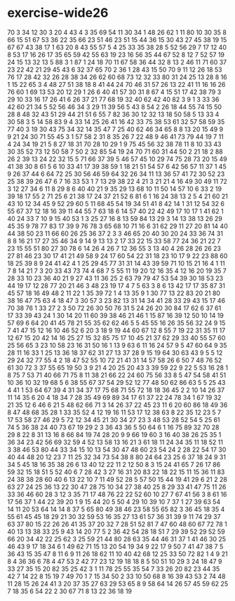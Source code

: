 # exercise-wide26
70
3
34
12
30
3
20
4
43
4
3
35
69
54
11
30
34
1
48
26
62
1
11
80
10
30
35
8
66
15
51
67
53
36
22
35
66
23
51
46
23
51
15
44
36
15
30
43
27
45
38
19
15
67
67
43
38
17
1
63
20
8
43
55
57
5
4
25
33
35
38
28
5
52
56
29
7
17
12
40
8
53
17
16
26
17
35
65
59
42
55
63
19
23
16
56
35
44
67
52
8
12
7
52
57
19
24
15
13
32
13
5
88
3
1
87
1
24
18
70
11
67
58
36
44
32
8
13
2
46
11
71
60
37
23
22
42
21
29
45
43
6
32
37
65
70
2
36
1
28
43
15
50
70
9
11
12
26
18
53
76
17
28
42
32
26
28
38
34
26
62
60
68
73
12
32
33
80
31
24
25
13
28
8
16
1
15
22
65
3
4
48
27
51
38
18
8
41
44
24
70
46
31
57
26
13
22
41
11
16
16
26
76
60
1
69
13
53
20
12
29
1
26
6
40
41
57
30
31
8
67
4
15
51
17
42
38
79
3
29
10
33
16
17
26
41
6
26
37
21
77
68
19
32
40
62
42
40
82
3
9
1
3
33
36
42
60
21
34
5
52
56
46
34
3
29
11
39
56
5
43
8
54
2
26
18
44
55
74
15
50
28
8
48
32
43
51
29
44
21
51
6
55
7
82
36
30
12
32
13
18
50
58
5
13
33
4
30
58
3
5
14
58
83
9
4
33
14
25
26
41
16
42
33
75
38
53
61
32
57
58
59
35
77
40
3
19
30
43
75
34
32
14
35
47
7
25
40
62
46
34
65
8
8
13
20
15
49
9
9
21
24
30
71
55
45
3
1
57
58
2
31
8
35
26
7
22
48
9
46
41
73
79
44
19
7
11
4
24
34
19
21
5
8
27
18
31
70
28
10
29
1
9
75
45
56
32
38
78
11
8
10
33
43
30
35
52
73
12
50
58
7
50
2
32
85
54
19
24
70
71
60
31
44
50
2
21
18
2
88
26
2
39
13
24
22
32
15
5
71
66
37
39
5
46
57
45
10
29
74
75
28
73
20
15
49
41
38
30
8
61
5
6
10
33
41
17
39
38
59
1
18
21
51
54
57
6
42
56
57
11
37
1
45
9
26
37
44
6
64
72
25
30
56
46
59
64
32
26
34
11
13
36
57
41
72
30
52
23
25
38
39
26
47
6
7
16
33
53
1
7
13
29
38
22
4
21
3
21
21
4
16
49
30
49
11
72
3
12
27
34
6
11
8
29
8
6
40
40
21
9
35
29
13
68
10
11
50
14
57
10
6
33
2
19
39
18
17
55
2
71
25
6
21
38
17
24
37
21
52
6
81
6
1
16
24
38
13
2
5
4
21
60
21
43
10
12
34
45
9
52
29
60
5
11
68
45
54
19
34
51
41
8
42
14
1
31
12
54
32
6
55
67
37
12
18
16
39
11
44
55
7
63
18
6
14
57
40
22
42
49
17
10
17
1
41
62
1
40
24
33
7
10
9
15
40
53
1
3
25
27
16
8
13
59
84
13
29
3
14
13
38
13
26
29
45
35
9
78
77
83
17
39
9
76
78
3
65
68
10
71
16
6
31
62
29
11
27
20
81
14
40
44
38
50
23
11
66
60
26
25
36
37
2
3
3
46
65
20
40
30
20
24
33
36
74
31
8
8
16
21
17
27
35
46
34
9
14
9
13
13
2
17
33
22
15
33
58
77
24
36
21
22
7
23
15
55
51
80
27
30
78
6
14
26
4
26
7
12
36
55
3
13
40
4
26
28
26
26
23
27
81
46
23
30
17
41
21
49
58
9
24
17
60
54
22
31
18
23
10
17
9
22
23
88
60
18
25
39
8
9
24
41
42
4
1
25
29
45
77
31
31
14
43
39
59
71
10
15
21
16
4
1
11
7
8
14
21
7
3
20
33
43
73
74
4
68
7
5
55
11
19
20
12
16
35
4
12
16
20
19
35
7
28
33
10
23
36
40
21
9
27
43
11
36
25
2
63
79
79
47
53
54
39
30
18
53
23
44
19
17
12
28
77
20
21
46
3
48
23
19
17
4
7
5
63
3
8
6
13
42
17
17
35
87
31
45
57
18
16
49
48
2
11
22
1
35
39
72
1
4
13
35
9
1
30
77
13
22
83
20
21
80
38
16
47
75
63
4
18
47
3
30
57
3
23
82
13
31
14
34
41
28
33
29
43
15
17
46
70
38
76
1
33
27
2
3
50
72
26
30
50
76
31
5
24
26
20
30
84
17
62
6
37
61
17
33
39
43
24
1
30
14
20
11
60
39
38
46
21
46
1
15
87
16
39
12
50
10
14
19
57
69
6
64
20
41
45
78
21
55
35
62
62
46
5
5
45
55
16
26
35
56
32
24
9
15
7
41
47
15
12
16
10
46
52
6
20
3
18
9
19
44
60
67
12
8
55
7
19
22
31
35
11
17
12
67
15
20
42
14
16
25
27
15
32
85
75
17
10
45
21
37
62
29
33
40
55
57
60
25
56
65
3
23
10
58
23
16
31
50
16
1
13
9
63
6
11
16
24
57
9
5
47
60
64
9
35
28
11
16
33
1
25
13
36
18
37
62
31
27
13
37
28
9
15
19
64
30
63
43
9
5
5
12
29
24
32
77
55
4
2
18
47
52
55
10
72
21
41
31
14
57
58
26
6
50
7
48
76
52
61
30
72
3
37
55
65
19
50
3
9
21
4
20
25
20
43
3
39
59
22
9
22
5
53
16
28
1
8
75
7
53
71
40
66
71
75
8
11
38
21
66
22
24
60
75
56
33
8
5
47
54
58
41
51
10
36
10
32
19
68
5
6
38
55
67
37
54
29
52
12
77
48
50
62
86
63
5
5
25
43
4
41
1
53
64
67
39
4
31
34
37
17
75
68
71
55
72
18
18
36
45
2
2
10
14
26
37
11
14
35
6
20
4
18
34
7
28
35
49
69
89
34
17
61
37
22
24
78
34
1
67
19
32
21
35
12
6
46
6
21
5
48
62
66
71
3
14
26
37
22
45
23
11
6
20
60
86
18
49
36
8
47
48
68
35
28
1
33
35
52
4
12
19
16
11
53
17
12
38
63
8
22
35
12
23
5
7
17
53
58
27
46
29
5
72
12
34
45
21
30
34
27
23
3
48
53
28
52
54
5
25
61
74
5
36
38
24
40
73
67
19
29
2
3
36
43
36
5
50
64
6
1
16
75
89
32
70
28
29
8
22
8
31
13
16
8
66
84
19
74
28
20
9
9
66
19
60
3
16
40
38
26
25
35
1
36
34
23
42
56
69
32
59
4
52
13
58
13
16
21
3
61
18
11
24
34
35
11
18
52
11
3
38
46
53
80
44
33
34
15
10
13
54
30
47
48
60
23
54
24
2
28
22
54
17
30
40
44
48
20
12
23
7
11
25
32
34
73
54
38
8
80
24
64
23
25
6
37
18
24
9
31
34
5
45
18
16
35
38
26
6
13
40
12
22
11
2
12
50
8
3
15
24
41
65
7
26
17
86
59
32
15
18
51
5
52
40
6
7
28
42
3
27
16
31
20
83
22
18
22
15
11
15
36
11
83
24
38
38
28
60
40
6
13
22
10
7
11
49
52
28
5
57
50
15
44
19
41
29
6
21
2
28
63
27
24
25
36
13
22
30
47
28
75
10
34
27
38
40
25
8
29
33
41
47
75
11
26
33
36
46
60
28
3
12
3
35
71
17
48
76
22
22
52
60
10
27
7
67
41
56
3
8
61
16
17
56
37
1
44
22
39
20
1
9
15
44
20
5
50
4
29
10
39
10
7
37
1
27
39
63
54
14
11
20
53
64
14
14
8
37
5
65
80
49
38
46
23
58
55
65
82
3
36
45
18
35
4
55
61
45
45
18
29
21
30
32
59
53
16
35
27
13
61
57
36
31
39
9
11
74
29
37
63
37
80
15
22
26
26
41
35
37
20
32
7
28
51
52
81
7
47
60
48
60
67
72
78
1
40
13
13
38
33
25
9
43
14
20
77
5
2
36
42
54
28
18
51
7
29
39
52
29
52
59
66
20
34
42
22
25
62
3
25
59
21
44
80
28
63
35
44
46
31
37
1
41
46
30
25
46
43
9
17
18
34
6
1
49
62
71
15
13
20
54
19
34
9
22
17
9
50
7
41
47
38
7
5
36
43
15
35
47
8
11
6
9
11
26
18
62
11
10
40
42
68
12
25
33
50
72
82
1
4
9
21
8
4
36
36
6
78
4
47
53
2
42
77
23
12
19
18
18
8
5
50
51
10
29
3
24
18
47
9
33
27
35
15
20
82
35
25
42
3
1
11
78
25
55
35
54
7
33
26
20
82
23
44
35
42
7
14
22
8
15
19
7
49
70
1
7
15
34
50
2
33
10
50
68
8
16
39
43
53
2
74
48
11
28
15
26
24
41
3
20
37
35
27
63
29
53
65
8
9
58
64
14
26
57
45
59
62
25
7
18
35
6
54
22
2
30
67
71
8
13
22
36
18
19
